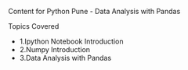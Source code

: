 Content for Python Pune - Data Analysis with Pandas

Topics Covered
- 1.Ipython Notebook Introduction
- 2.Numpy Introduction
- 3.Data Analysis with Pandas
